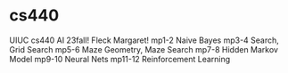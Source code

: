 # cs440
UIUC cs440 AI 23fall! Fleck Margaret! 
mp1-2 Naive Bayes
mp3-4 Search, Grid Search
mp5-6 Maze Geometry, Maze Search
mp7-8 Hidden Markov Model
mp9-10 Neural Nets
mp11-12 Reinforcement Learning
